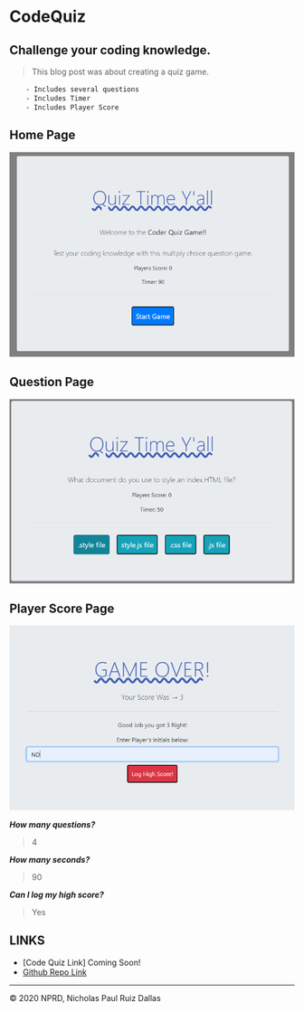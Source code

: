 # CodeQuiz
## Challenge your coding knowledge. 

> This blog post was about creating a quiz game. 

```
    - Includes several questions
    - Includes Timer
    - Includes Player Score
```

## Home Page

![homePage](./photos/homePage.PNG)

## Question Page

![questions](./photos/questionPage.PNG)

## Player Score Page

![final](./photos/final.PNG)


***How many questions?***

> 4 

***How many seconds?***

> 90

***Can I log my high score?***

> Yes


## LINKS

- [Code Quiz Link] Coming Soon!
- [Github Repo Link](https://github.com/nicholasd-uci/CodeQuiz)

- - -
© 2020 NPRD, Nicholas Paul Ruiz Dallas